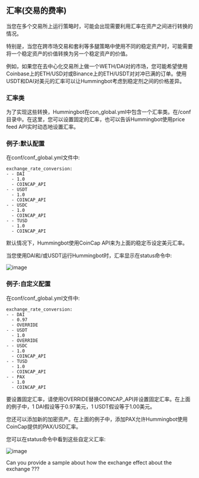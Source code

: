 ## 汇率(交易的费率)

当您在多个交易所上运行策略时，可能会出现需要利用汇率在资产之间进行转换的情况。

特别是，当您在跨市场交易和套利等多腿策略中使用不同的稳定资产时，可能需要将一个稳定资产的价值转换为另一个稳定资产的价值。

例如，如果您在去中心化交易所上做一个WETH/DAI对的市场，您可能希望使用Coinbase上的ETH/USD对或Binance上的ETH/USDT对对冲已满的订单。使用USDT和DAI对美元的汇率可以让Hummingbot考虑到稳定剂之间的价格差异。


### 汇率类

为了实现这些转换，Hummingbot在con_global.yml中包含一个汇率类。在/conf目录中。在这里，您可以设置固定的汇率，也可以告诉Hummingbot使用price feed API实时动态地设置汇率。


### 例子:默认配置

在conf/conf_global.yml文件中:

    exchange_rate_conversion:
    - - DAI
      - 1.0
      - COINCAP_API
    - - USDT
      - 1.0
      - COINCAP_API
    - - USDC
      - 1.0
      - COINCAP_API
    - - TUSD
      - 1.0
      - COINCAP_API


默认情况下，Hummingbot使用CoinCap API来为上面的稳定币设定美元汇率。

当您使用DAI和/或USDT运行Hummingbot时，汇率显示在status命令中:

![image](https://docs.hummingbot.io/assets/img/exchange-rate-default.png)

### 例子:自定义配置

在conf/conf_global.yml文件中:

    exchange_rate_conversion:
    - - DAI
      - 0.97
      - OVERRIDE
    - - USDT
      - 1.0
      - OVERRIDE
    - - USDC
      - 1.0
      - COINCAP_API
    - - TUSD
      - 1.0
      - COINCAP_API
    - - PAX
      - 1.0
      - COINCAP_API


要设置固定汇率，请使用OVERRIDE替换COINCAP_API并设置固定汇率。在上面的例子中，1 DAI假设等于0.97美元，1 USDT假设等于1.00美元。

您还可以添加新的加密资产。在上面的例子中，添加PAX允许Hummingbot使用CoinCap提供的PAX/USD汇率。

您可以在status命令中看到这些自定义汇率:

![image](https://docs.hummingbot.io/assets/img/exchange-rate-custom.png)


Can you provide a sample about how the exchange effect about the exchange ???


